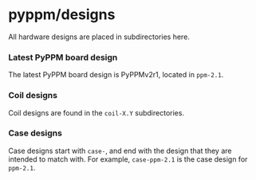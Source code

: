 # pyppm/designs
All hardware designs are placed in subdirectories here.

### Latest PyPPM board design
The latest PyPPM board design is PyPPMv2r1, located in `ppm-2.1`.

### Coil designs
Coil designs are found in the `coil-X.Y` subdirectories.

### Case designs
Case designs start with `case-`, and end with the design that they are intended to match with. For example, `case-ppm-2.1` is the case design for `ppm-2.1`.
